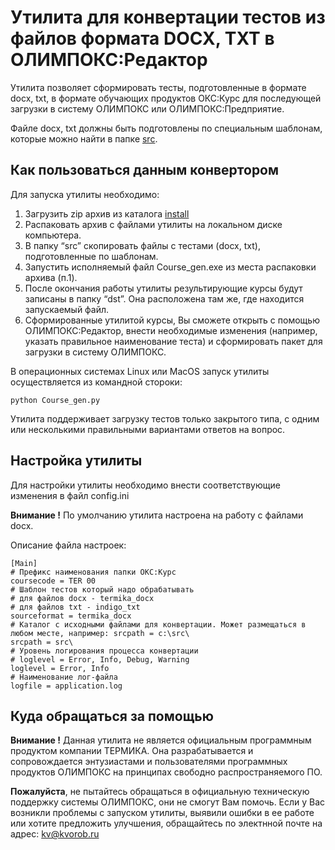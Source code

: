 # Утилита для конвертации тестов из файлов формата DOCX, TXT в ОЛИМПОКС:Редактор

Утилита позволяет сформировать тесты, подготовленные в формате docx, txt, в формате обучающих продуктов ОКС:Курс для последующей загрузки в систему ОЛИМПОКС или ОЛИМПОКС:Предприятие.

Файле docx, txt должны быть подготовлены по специальным шаблонам, которые можно найти в папке [src](https://github.com/kvorob/olimpoks-course-gen/tree/main/src).

## Как пользоваться данным конвертором

Для запуска утилиты необходимо:
1.  Загрузить zip архив из каталога [install](https://github.com/kvorob/olimpoks-course-gen/raw/main/install/olimpoks-course-gen.zip)
1.	Распаковать архив с файлами утилиты на локальном диске компьютера.
2.	В папку “src”  скопировать файлы с тестами (docx, txt), подготовленные по шаблонам. 
3.	Запустить исполняемый файл Course_gen.exe из места распаковки архива (п.1).  
4.  После окончания работы утилиты результирующие курсы будут записаны в папку “dst”. Она расположена там же, где находится запускаемый файл.
6.	Сформированные утилитой курсы, Вы сможете открыть с помощью ОЛИМПОКС:Редактор, внести необходимые изменения (например, указать правильное наименование теста) и сформировать пакет для загрузки в систему ОЛИМПОКС.

В операционных системах Linux или MacOS запуск утилиты осуществляется из командной стороки:

```
python Course_gen.py

```

Утилита поддерживает загрузку тестов только закрытого типа, с одним или несколькими правильными вариантами ответов на вопрос.

## Настройка утилиты

Для настройки утилиты необходимо внести соответствующие изменения в файл config.ini

**Внимание !** По умолчанию утилита настроена на работу с файлами docx.

Описание файла настроек:

```
[Main]
# Префикс наименования папки ОКС:Курс
coursecode = TER 00
# Шаблон тестов который надо обрабатывать
# для файлов docx - termika_docx
# для файлов txt - indigo_txt 
sourceformat = termika_docx
# Каталог с исходными файлами для конвертации. Может размещаться в любом месте, например: srcpath = c:\src\
srcpath = src\
# Уровень логирования процесса конвертации
# loglevel = Error, Info, Debug, Warning
loglevel = Error, Info
# Наименование лог-файла 
logfile = application.log
```

## Куда обращаться за помощью

**Внимание !** Данная утилита не является официальным программным продуктом компании ТЕРМИКА. Она разрабатывается и сопровождается энтузиастами и пользователями программных продуктов ОЛИМПОКС на принципах свободно распространяемого ПО. 

**Пожалуйста**, не пытайтесь обращаться в официальную техническую поддержку системы ОЛИМПОКС, они не смогут Вам помочь.
Если у Вас возникли проблемы с запуском утилиты, выявили ошибки в ее работе или хотите предложить улучшения, обращайтесь по электнной почте на адрес: kv@kvorob.ru


